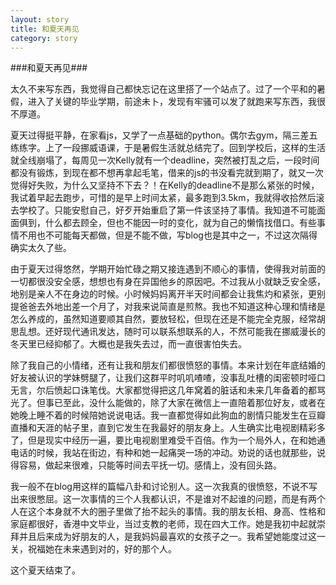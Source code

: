 ```yaml
---
layout: story
title: 和夏天再见
category: story
---
```


###和夏天再见###

太久不来写东西，我觉得自己都快忘记在这里搭了一个站点了。过了一个平和的暑假，进入了关键的毕业学期，前途未卜，发现有牢骚可以发了就跑来写东西，我很不厚道。
夏天过得挺平静，在家看js，又学了一点基础的python。偶尔去gym，隔三差五练练字。上了一段挪威语课，于是暑假生活就总结完了。回到学校后，这样的生活就全线崩塌了，每周见一次Kelly就有一个deadline，突然被打乱之后，一段时间都没有锻炼，到现在都不想再拿起毛笔，借来的js的书没看完就到期了，就又一次觉得好失败，为什么又坚持不下去？！在Kelly的deadline不是那么紧张的时候，我试着早起去跑步，可惜的是早上时间太紧，最多跑到3.5km，我就得收拾然后滚去学校了。只能安慰自己，好歹开始重启了第一件该坚持了事情。我知道不可能面面俱到，什么都去顾全，但也不能因一时的变化，就为自己的懒惰找借口。有些事情不用也不可能每天都做，但是不能不做，写blog也是其中之一，不过这次隔得确实太久了些。
由于夏天过得悠然，学期开始忙碌之期又接连遇到不顺心的事情，使得我对前面的一切都很没安全感，想想也有身在异国他乡的原因吧。不过我从小就缺乏安全感，地别是亲人不在身边的时候。小时候妈妈离开半天时间都会让我焦灼和紧张，更别提爸爸去外地出差一个月了，对我来说简直是煎熬。我也不知道这种心理和情绪是怎么养成的，虽然知道要顺其自然，要放轻松，但现在还是不能完全克服，经常胡思乱想。还好现代通讯发达，随时可以联系想联系的人，不然可能我在挪威漫长的冬天里已经抑郁了。大概也是我失去过，而一直很害怕失去。
除了我自己的小情绪，还有让我和朋友们都很愤怒的事情。本来计划在年底结婚的好友被认识的学妹劈腿了，让我们这群平时叽叽喳喳，没事乱吐槽的闺密顿时哑口无言，尔后愤起口诛笔伐。大家都觉得把这几年窝着的脏话和未来几年备着的都骂光了。但事已至此，没什么能做的，除了大家在微信上一直陪着那位好友，或者在她晚上睡不着的时候陪她说说电话。我一直都觉得如此狗血的剧情只能发生在豆瓣直播和天涯的帖子里，直到它发生在我最好的朋友身上。人生确实比电视剧精彩多了，但是现实中经历一遍，要比电视剧里难受千百倍。作为一个局外人，在和她通电话的时候，我站在街边，有种和她一起痛哭一场的冲动。劝说的话也就那些，说得容易，做起来很难，只能等时间去平抚一切。感情上，没有回头路。我一般不在blog用这样的篇幅八卦和讨论别人。这一次我真的很愤怒，不说不写出来很憋屈。这一次事情的三个人我都认识，不是谁对不起谁的问题，而是有两个人在这个本身就不大的圈子里做了抬不起头的事情。我的朋友长相、身高、性格和家庭都很好，香港中文毕业，当过支教的老师，现在四大工作。她是我初中起就崇拜并且后来成为好朋友的人，是我妈妈最喜欢的女孩子之一。我希望她能度过这一关，祝福她在未来遇到对的，好的那个人。这个夏天结束了。